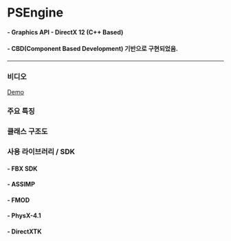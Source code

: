 # PSEngine
#### - Graphics API - DirectX 12 (C++ Based)
#### - CBD(Component Based Development) 기반으로 구현되었음.
***
### 비디오
[Demo](https://youtu.be/6k3URDt5IMU)

### 주요 특징

### 클래스 구조도


### 사용 라이브러리 / SDK
#### - FBX SDK
#### - ASSIMP
#### - FMOD
#### - PhysX-4.1
#### - DirectXTK
